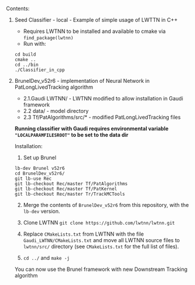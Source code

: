 Contents:
1. Seed Classifier - local - Example of simple usage of LWTTN in C++
    - Requires LWTNN to be installed and available to cmake via `find_package(lwtnn)`
    - Run with:
    ```
    cd build
    cmake ..
    cd ../bin
    ./Classifier_in_cpp
    ```
    
2. BrunelDev_v52r6 - implementation of Neural Network in PatLongLivedTracking algorithm
    - 2.1.Gaudi LWTNN/ - LWTNN modified to allow installation in Gaudi framework
    - 2.2 data/ - model directory
    - 2.3 Tf/PatAlgorithms/src/* - modified PatLongLivedTracking files
    
    **Running classifier with Gaudi requires environmental variable `"LOCALPARAMFILESROOT"` to be set to the data dir**
    
    Installation:  
    1. Set up Brunel
    ```
    lb-dev Brunel v52r6
    cd BrunelDev_v52r6/
    git lb-use Rec
    git lb-checkout Rec/master Tf/PatAlgorithms 
    git lb-checkout Rec/master Tf/PatKernel 
    git lb-checkout Rec/master Tr/TrackMCTools 
    ```
    2. Merge the contents of `BrunelDev_v52r6` from this repository, with the `lb-dev` version.
    3. Clone LWTNN
    `git clone https://github.com/lwtnn/lwtnn.git`
    4. Replace `CMakeLists.txt` from LWTNN with the file `Gaudi_LWTNN/CMakeLists.txt` and move all LWTNN source files to `lwtnn/src/` directory (see `CMakeLists.txt` for the full list of files).
    
    5. `cd ../` and `make -j`
    
    You can now use the Brunel framework with new Downstream Tracking algorithm
